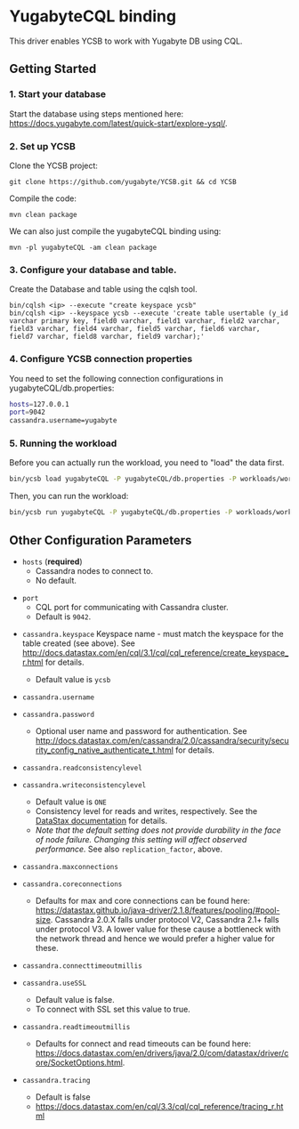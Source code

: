 <!--
Copyright (c) 2015 YCSB contributors. All rights reserved.

Licensed under the Apache License, Version 2.0 (the "License"); you
may not use this file except in compliance with the License. You
may obtain a copy of the License at

http://www.apache.org/licenses/LICENSE-2.0

Unless required by applicable law or agreed to in writing, software
distributed under the License is distributed on an "AS IS" BASIS,
WITHOUT WARRANTIES OR CONDITIONS OF ANY KIND, either express or
implied. See the License for the specific language governing
permissions and limitations under the License. See accompanying
LICENSE file.
-->

# YugabyteCQL binding
This driver enables YCSB to work with Yugabyte DB using CQL.

## Getting Started
### 1. Start your database
Start the database using steps mentioned here: https://docs.yugabyte.com/latest/quick-start/explore-ysql/.

### 2. Set up YCSB
Clone the YCSB project:

```
git clone https://github.com/yugabyte/YCSB.git && cd YCSB
```

Compile the code:
```
mvn clean package
```

We can also just compile the yugabyteCQL binding using:
```
mvn -pl yugabyteCQL -am clean package
```

### 3. Configure your database and table.
Create the Database and table using the cqlsh tool.

```
bin/cqlsh <ip> --execute "create keyspace ycsb"
bin/cqlsh <ip> --keyspace ycsb --execute 'create table usertable (y_id varchar primary key, field0 varchar, field1 varchar, field2 varchar, field3 varchar, field4 varchar, field5 varchar, field6 varchar,  field7 varchar, field8 varchar, field9 varchar);'
```

### 4. Configure YCSB connection properties
You need to set the following connection configurations in yugabyteCQL/db.properties:

```sh
hosts=127.0.0.1
port=9042
cassandra.username=yugabyte
```
### 5. Running the workload
Before you can actually run the workload, you need to "load" the data first.

```sh
bin/ycsb load yugabyteCQL -P yugabyteCQL/db.properties -P workloads/workloada
```

Then, you can run the workload:

```sh
bin/ycsb run yugabyteCQL -P yugabyteCQL/db.properties -P workloads/workloada
```

## Other Configuration Parameters

- `hosts` (**required**)
  - Cassandra nodes to connect to.
  - No default.

* `port`
  * CQL port for communicating with Cassandra cluster.
  * Default is `9042`.

- `cassandra.keyspace`
  Keyspace name - must match the keyspace for the table created (see above).
  See http://docs.datastax.com/en/cql/3.1/cql/cql_reference/create_keyspace_r.html for details.

  - Default value is `ycsb`

- `cassandra.username`
- `cassandra.password`
  - Optional user name and password for authentication. See http://docs.datastax.com/en/cassandra/2.0/cassandra/security/security_config_native_authenticate_t.html for details.

* `cassandra.readconsistencylevel`
* `cassandra.writeconsistencylevel`

  * Default value is `ONE`
  - Consistency level for reads and writes, respectively. See the [DataStax documentation](http://docs.datastax.com/en/cassandra/2.0/cassandra/dml/dml_config_consistency_c.html) for details.
  * *Note that the default setting does not provide durability in the face of node failure. Changing this setting will affect observed performance.* See also `replication_factor`, above.

* `cassandra.maxconnections`
* `cassandra.coreconnections`
  * Defaults for max and core connections can be found here: https://datastax.github.io/java-driver/2.1.8/features/pooling/#pool-size. Cassandra 2.0.X falls under protocol V2, Cassandra 2.1+ falls under protocol V3.
  A lower value for these cause a bottleneck with the network thread and hence we would prefer a higher value for these.
* `cassandra.connecttimeoutmillis`
* `cassandra.useSSL`
  * Default value is false.
  - To connect with SSL set this value to true.
* `cassandra.readtimeoutmillis`
  * Defaults for connect and read timeouts can be found here: https://docs.datastax.com/en/drivers/java/2.0/com/datastax/driver/core/SocketOptions.html.
* `cassandra.tracing`
  * Default is false
  * https://docs.datastax.com/en/cql/3.3/cql/cql_reference/tracing_r.html
